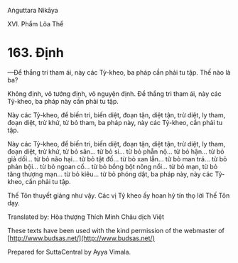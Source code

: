  

Aṅguttara Nikāya

XVI. Phẩm Lõa Thể

# 163\. Ðịnh

—Ðể thắng tri tham ái, này các Tỷ-kheo, ba pháp cần phải tu tập. Thế nào là ba?

Không định, vô tướng định, vô nguyện định. Ðể thắng tri tham ái, này các Tỷ-kheo, ba pháp này cần phải tu tập.

Này các Tỷ-kheo, để biến tri, biến diệt, đoạn tận, diệt tận, trừ diệt, ly tham, đoạn diệt, trừ khử, từ bỏ tham, ba pháp này, này các Tỷ-kheo, cần phải tu tập.

Này các Tỷ-kheo, để biến tri, biến diệt, đoạn tận, diệt tận, trừ diệt, ly tham, đoạn diệt, trừ khử, từ bỏ sân... từ bỏ si... từ bỏ phẫn nộ... từ bỏ hận... từ bỏ giả dối... từ bỏ não hại... từ bỏ tật đố... từ bỏ xan lẫn... từ bỏ man trá... từ bỏ phản bội... từ bỏ ngoan cố... từ bỏ bồng bột nông nổi... từ bỏ mạn, từ bỏ tăng thượng mạn... từ bỏ kiêu... từ bỏ phóng dật, ba pháp này, này các Tỷ-kheo, cần phải tu tập.

Thế Tôn thuyết giảng như vậy. Các vị Tỷ kheo ấy hoan hỷ tín thọ lời Thế Tôn dạy.

Translated by: Hòa thượng Thích Minh Châu dịch Việt

These texts have been used with the kind permission of the webmaster of [http://www.budsas.net/](http://www.budsas.net/)

Prepared for SuttaCentral by Ayya Vimala.